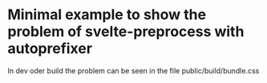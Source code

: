 # Minimal example to show the problem of svelte-preprocess with autoprefixer

In dev oder build the problem can be seen in the file public/build/bundle.css